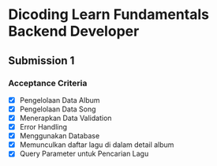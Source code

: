 # Dicoding Learn Fundamentals Backend Developer

## Submission 1

### Acceptance Criteria

- [x] Pengelolaan Data Album
- [x] Pengelolaan Data Song
- [x] Menerapkan Data Validation
- [x] Error Handling
- [x] Menggunakan Database
- [x] Memunculkan daftar lagu di dalam detail album
- [x] Query Parameter untuk Pencarian Lagu
